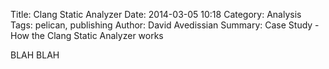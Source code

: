 Title: Clang Static Analyzer
Date: 2014-03-05 10:18
Category: Analysis
Tags: pelican, publishing
Author: David Avedissian
Summary: Case Study - How the Clang Static Analyzer works

BLAH BLAH